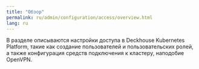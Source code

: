 ```yaml
---
title: "Обзор"
permalink: ru/admin/configuration/access/overview.html
lang: ru
---
```


В разделе описываются настройки доступа в Deckhouse Kubernetes Platform, такие как создание пользователей и пользовательских ролей, а также конфигурация средств подключения к кластеру, наподобие OpenVPN.
